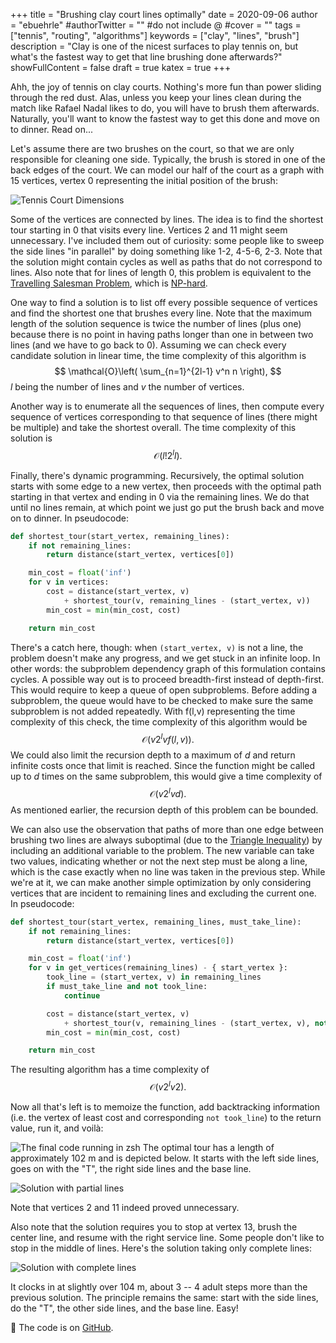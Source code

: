 +++
title = "Brushing clay court lines optimally"
date = 2020-09-06
author = "ebuehrle"
#authorTwitter = "" #do not include @
#cover = ""
tags = ["tennis", "routing", "algorithms"]
keywords = ["clay", "lines", "brush"]
description = "Clay is one of the nicest surfaces to play tennis on, but what's the fastest way to get that line brushing done afterwards?"
showFullContent = false
draft = true
katex = true
+++

Ahh, the joy of tennis on clay courts. Nothing's more fun than power sliding through the red dust. Alas, unless you keep your lines clean during the match like Rafael Nadal likes to do, you will have to brush them afterwards. Naturally, you'll want to know the fastest way to get this done and move on to dinner. Read on...

Let's assume there are two brushes on the court, so that we are only responsible for cleaning one side. Typically, the brush is stored in one of the back edges of the court. We can model our half of the court as a graph with 15 vertices, vertex 0 representing the initial position of the brush:

![Tennis Court Dimensions](tennis-lines-measurements.svg)

Some of the vertices are connected by lines. The idea is to find the shortest tour starting in 0 that visits every line. Vertices 2 and 11 might seem unnecessary. I've included them out of curiosity: some people like to sweep the side lines "in parallel" by doing something like 1-2, 4-5-6, 2-3. Note that the solution might contain cycles as well as paths that do not correspond to lines. Also note that for lines of length 0, this problem is equivalent to the [Travelling Salesman Problem](https://en.wikipedia.org/wiki/Travelling_salesman_problem), which is [NP-hard](https://en.wikipedia.org/wiki/NP-hardness).

One way to find a solution is to list off every possible sequence of vertices and find the shortest one that brushes every line. Note that the maximum length of the solution sequence is twice the number of lines (plus one) because there is no point in having paths longer than one in between two lines (and we have to go back to 0). Assuming we can check every candidate solution in linear time, the time complexity of this algorithm is
$$ \mathcal{O}\left( \sum_{n=1}^{2l-1} v^n n \right), $$
*l* being the number of lines and *v* the number of vertices.

Another way is to enumerate all the sequences of lines, then compute every sequence of vertices corresponding to that sequence of lines (there might be multiple) and take the shortest overall. The time complexity of this solution is $$ \mathcal{O}\left( l!2^ll \right). $$

Finally, there's dynamic programming. Recursively, the optimal solution starts with some edge to a new vertex, then proceeds with the optimal path starting in that vertex and ending in 0 via the remaining lines. We do that until no lines remain, at which point we just go put the brush back and move on to dinner. In pseudocode:

```python
def shortest_tour(start_vertex, remaining_lines):
    if not remaining_lines:
        return distance(start_vertex, vertices[0])

    min_cost = float('inf')
    for v in vertices:
        cost = distance(start_vertex, v)
            + shortest_tour(v, remaining_lines - (start_vertex, v))
        min_cost = min(min_cost, cost)

    return min_cost
```

There's a catch here, though: when `(start_vertex, v)` is not a line, the problem doesn't make any progress, and we get stuck in an infinite loop. In other words: the subproblem dependency graph of this formulation contains cycles. A possible way out is to proceed breadth-first instead of depth-first. This would require to keep a queue of open subproblems. Before adding a subproblem, the queue would have to be checked to make sure the same subproblem is not added repeatedly. With f(l,v) representing the time complexity of this check, the time complexity of this algorithm would be $$ \mathcal{O}\left( v2^lvf(l,v) \right). $$ We could also limit the recursion depth to a maximum of *d* and return infinite costs once that limit is reached. Since the function might be called up to *d* times on the same subproblem, this would give a time complexity of $$ \mathcal{O}\left( v2^lvd \right). $$ As mentioned earlier, the recursion depth of this problem can be bounded.

We can also use the observation that paths of more than one edge between brushing two lines are always suboptimal (due to the [Triangle Inequality](https://en.wikipedia.org/wiki/Triangle_inequality)) by including an additional variable to the problem. The new variable can take two values, indicating whether or not the next step must be along a line, which is the case exactly when no line was taken in the previous step. While we're at it, we can make another simple optimization by only considering vertices that are incident to remaining lines and excluding the current one. In pseudocode:

```python
def shortest_tour(start_vertex, remaining_lines, must_take_line):
    if not remaining_lines:
        return distance(start_vertex, vertices[0])

    min_cost = float('inf')
    for v in get_vertices(remaining_lines) - { start_vertex }:
        took_line = (start_vertex, v) in remaining_lines
        if must_take_line and not took_line:
            continue

        cost = distance(start_vertex, v)
            + shortest_tour(v, remaining_lines - (start_vertex, v), not took_line)
        min_cost = min(min_cost, cost)

    return min_cost
```

The resulting algorithm has a time complexity of $$ \mathcal{O}\left( v2^lv2 \right). $$

Now all that's left is to memoize the function, add backtracking information (i.e. the vertex of least cost and corresponding `not took_line`) to the return value, run it, and voilà:

![The final code running in zsh](tennis-lines-zsh.png)
The optimal tour has a length of approximately 102 m and is depicted below. It starts with the left side lines, goes on with the "T", the right side lines and the base line.

![Solution with partial lines](tennis-lines-partial.svg)

Note that vertices 2 and 11 indeed proved unnecessary.

Also note that the solution requires you to stop at vertex 13, brush the center line, and resume with the right service line. Some people don't like to stop in the middle of lines. Here's the solution taking only complete lines:

![Solution with complete lines](tennis-lines-full.svg)

It clocks in at slightly over 104 m, about 3 -- 4 adult steps more than the previous solution. The principle remains the same: start with the side lines, do the "T", the other side lines, and the base line. Easy!

:tennis: The code is on [GitHub](https://github.com/ebuehrle/tennis-lines).
